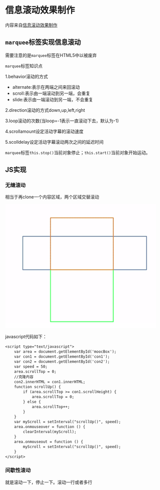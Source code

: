 # 信息滚动效果制作

内容来自[信息滚动效果制作](http://www.imooc.com/learn/17)

## `marquee`标签实现信息滚动 

需要注意的是`marquee`标签在HTML5中以被废弃

`marquee`标签知识点

1.behavior滚动的方式

+ alternate:表示在两端之间来回滚动
+ scroll:表示由一端滚动到另一端，会重复
+ slide:表示由一端滚动到另一端，不会重复

2.direction滚动的方式down,up,left,right

3.loop滚动的次数(当loop=-1表示一直滚动下去，默认为-1)

4.scrollamount设定活动字幕的滚动速度

5.scolldelay设定活动字幕滚动两次之间的延迟时间

`marquee`标签`this.stop()`当前对象停止；`this.start()`当前对象开始运动。


## JS实现

### 无缝滚动

相当于再clone一个内容区域，两个区域交替滚动

![无缝滚动原理](https://github.com/windzencoder/JavaScript/blob/master/%E4%BF%A1%E6%81%AF%E6%BB%9A%E5%8A%A8%E6%95%88%E6%9E%9C%E5%88%B6%E4%BD%9C/images/principle.png)


javascript代码如下：

```
<script type="text/javascript">
    var area = document.getElementById('moocBox');
    var con1 = document.getElementById('con1');
    var con2 = document.getElementById('con2');
    var speed = 50;
    area.scrollTop = 0;
    //克隆内容
    con2.innerHTML = con1.innerHTML;
    function scrollUp() {
        if (area.scrollTop >= con1.scrollHeight) {
            area.scrollTop = 0;
        } else {
            area.scrollTop++;
        }
    }
    var myScroll = setInterval("scrollUp()", speed);
    area.onmouseover = function () {
        clearInterval(myScroll);
    }
    area.onmouseout = function () {
        myScroll = setInterval("scrollUp()", speed);
    }
</script>

```


### 间歇性滚动
 
就是滚动一下，停止一下。滚动一行或者多行

































